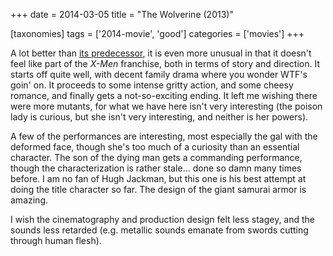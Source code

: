 +++
date = 2014-03-05
title = "The Wolverine (2013)"

[taxonomies]
tags = ['2014-movie', 'good']
categories = ['movies']
+++

A lot better than [its predecessor], it is even more unusual in that it
doesn\'t feel like part of the *X-Men* franchise, both in terms of story
and direction. It starts off quite well, with decent family drama where
you wonder WTF\'s goin\' on. It proceeds to some intense gritty action,
and some cheesy romance, and finally gets a not-so-exciting ending. It
left me wishing there were more mutants, for what we have here isn\'t
very interesting (the poison lady is curious, but she isn\'t very
interesting, and neither is her powers).

A few of the performances are interesting, most especially the gal with
the deformed face, though she\'s too much of a curiosity than an
essential character. The son of the dying man gets a commanding
performance, though the characterization is rather stale\... done so
damn many times before. I am no fan of Hugh Jackman, but this one is his
best attempt at doing the title character so far. The design of the
giant samurai armor is amazing.

I wish the cinematography and production design felt less stagey, and
the sounds less retarded (e.g. metallic sounds emanate from swords
cutting through human flesh).

  [its predecessor]: http://tshepang.net/x-men-origins-wolverine-2009
